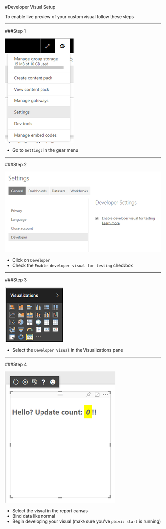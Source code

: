 #Developer Visual Setup

To enable live preview of your custom visual follow these steps

----------

###Step 1

![](images/portalEnable1.png)

* Go to `Settings` in the gear menu

----------

###Step 2

![](images/portalEnable2.png)

* Click on `Developer`
* Check the `Enable developer visual for testing` checkbox

----------

###Step 3

![](images/portalEnable3.png)

* Select the `Developer Visual` in the Visualizations pane

----------

###Step 4

![](images/portalEnable4.png)

* Select the visual in the report canvas
* Bind data like normal
* Begin developing your visual (make sure you've `pbiviz start` is running)
